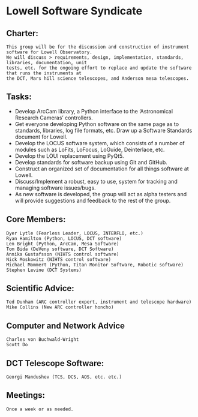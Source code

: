 # Lowell Software Syndicate

## Charter:
```
This group will be for the discussion and construction of instrument software for Lowell Observatory.
We will discuss > requirements, design, implementation, standards, libraries, documentation, unit
tests, etc. for the ongoing effort to replace and update the software that runs the instruments at
the DCT, Mars hill science telescopes, and Anderson mesa telescopes.
```

## Tasks:
* Develop ArcCam library, a Python interface to the ‘Astronomical Research Cameras’ controllers.
* Get everyone developing Python software on the same page as to standards, libraries, log file formats, etc.  Draw up a Software Standards document for Lowell.
* Develop the LOCUS software system, which consists of a number of modules such as LoFits, LoFocus, LoGuide, Deinterlace, etc.
* Develop the LOUI replacement using PyQt5.
* Develop standards for software backup using Git and GitHub.
* Construct an organized set of documentation for all things software at Lowell.
* Discuss/Implement a robust, easy to use, system for tracking and managing software issues/bugs.
* As new software is developed, the group will act as alpha testers and will provide suggestions and feedback to the rest of the group.

## Core Members:
```
Dyer Lytle (Fearless Leader, LOCUS, INTERFLO, etc.)
Ryan Hamilton (Python, LOCUS, DCT software)
Len Bright (Python, ArcCam, Mesa Software)
Tom Bida (DeVeny software, DCT Software)
Annika Gustafsson (NIHTS control software)
Nick Moskowitz (NIHTS control software)
Michael Mommert (Python, Titan Monitor Software, Robotic software)
Stephen Levine (DCT Systems)
```

## Scientific Advice:
```
Ted Dunham (ARC controller expert, instrument and telescope hardware)
Mike Collins (New ARC controller honcho)
```

## Computer and Network Advice
```
Charles von Buchwald-Wright
Scott Do
```

## DCT Telescope Software:
```
Georgi Mandushev (TCS, DCS, AOS, etc. etc.)
```

## Meetings:
```
Once a week or as needed.
```
